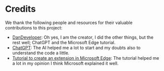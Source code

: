 # Credits

We thank the following people and resources for their valuable contributions to this project:

- [DanDeveloper](https://github.com/DanDevCode/Edge-Custom-Extension-Code): Oh yes, I am the creator, I did the other things, but the rest well; ChatGPT and the Microsoft Edge tutorial.
- [ChatGPT](https://openai.com/blog/chatgpt): The AI helped me a lot to start and my doubts also to understand the code a little.
- [Tutorial to create an extension in Microsoft Edge](https://learn.microsoft.com/en-us/microsoft-edge/extensions-chromium/getting-started/part1-simple-extension?tabs=v3): The tutorial helped me a lot in my opinion I think Microsoft explained it well.
